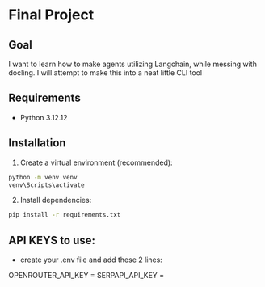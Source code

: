 # Final Project

## Goal

I want to learn how to make agents utilizing Langchain, while messing with docling. I will attempt to make this into a neat little CLI tool


## Requirements
- Python 3.12.12

## Installation

1. Create a virtual environment (recommended):
```bash
python -m venv venv
venv\Scripts\activate
```

2. Install dependencies:
```bash
pip install -r requirements.txt
```

## API KEYS to use:

- create your .env file and add these 2 lines:

OPENROUTER_API_KEY = 
SERPAPI_API_KEY = 